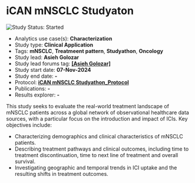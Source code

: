 iCAN mNSCLC Studyaton 
=============

<img src="https://img.shields.io/badge/Study%20Status-Started-blue.svg" alt="Study Status: Started">

- Analytics use case(s): **Characterization**
- Study type: **Clinical Application**
- Tags: **mNSCLC**, **Treatmeent pattern**, **Studyathon**, **Oncology**
- Study lead: **Asieh Golozar**
- Study lead forums tag: **[[Asieh Golozar]](https://forums.ohdsi.org/u/agolozar)**
- Study start date: **07-Nov-2024**
- Study end date: **-**
- Protocol: **[iCAN mNSCLC Studyathon_Protocol](https://github.com/ohdsi-studies/MNSCLCStudyathon/blob/master/HUS%20mNSCLC%20Studyathon_Protocol%2001Jan2025_FINAL.docx)**
- Publications: **-**
- Results explorer: **-**

This study seeks to evaluate the real-world treatment landscape of mNSCLC patients across a global network of observational healthcare data sources, with a particular focus on the introduction and impact of ICIs. Key objectives include:
* Characterizing demographics and clinical characteristics of mNSCLC patients.
* Describing treatment pathways and clinical outcomes, including time to treatment discontinuation, time to next line of treatment and overall survival.
* Investigating geographic and temporal trends in ICI uptake and the resulting shifts in treatment outcomes.
